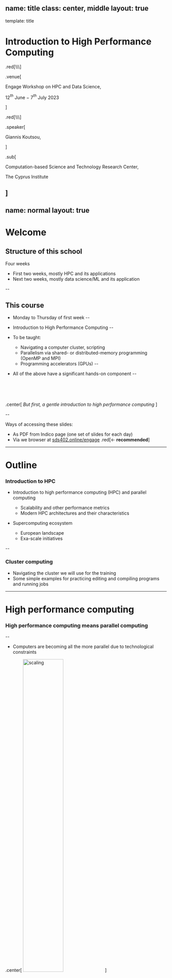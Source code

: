 name: title
class: center, middle
layout: true
---
template: title

# Introduction to High Performance Computing

.red[\\\\\\]

.venue[

Engage Workshop on HPC and Data Science,

12$^{th}$ June $-$ 7$^{th}$ July 2023  

]

.red[\\\\\\]

.speaker[

Giannis Koutsou,

]

.sub[

Computation-based Science and Technology Research Center,

The Cyprus Institute

]
---
name: normal
layout: true
---

# Welcome

## Structure of this school

Four weeks
- First two weeks, mostly HPC and its applications
- Next two weeks, mostly data science/ML and its application

--

## This course

- Monday to Thursday of first week
--

- Introduction to High Performance Computing
--

- To be taught:
  - Navigating a computer cluster, scripting
  - Parallelism via shared- or distributed-memory programming (OpenMP and MPI)
  - Programming accelerators (GPUs)
--

- All of the above have a significant hands-on component
--

</br>
</br>
</br>

.center[ _But first, a gentle introduction to high performance computing_ ]

--

Ways of accessing these slides:
- As PDF from Indico page (one set of slides for each day)
- Via we browser at [sds402.online/engage](https://sds402.online/engage) .red[$\leftarrow$ **recommended**]

---

# Outline

### Introduction to HPC
- Introduction to high performance computing (HPC) and parallel computing
  - Scalability and other performance metrics
  - Modern HPC architectures and their characteristics
  
- Supercomputing ecosystem 
  - European landscape 
  - Exa-scale initiatives

--

### Cluster computing
- Navigating the cluster we will use for the training
- Some simple examples for practicing editing and compiling programs
  and running jobs

---

# High performance computing

### High performance computing means parallel computing

--

- Computers are becoming all the more parallel due to technological constraints

<style type="text/css">
img[alt=scaling] { width: 50%; float: center; padding: 0px}
</style>
.center[
![scaling](50-years-processor-trend.png)
]

.right[.tiny[[https://github.com/karlrupp/microprocessor-trend-data](https://github.com/karlrupp/microprocessor-trend-data)]]

--

- Moore’s law: transistor count exponentially increasing (but not as originally expected)

--

- Dennard Scaling: $P\propto AfV^2$. Lost around 2006 ($P$: power, $A$: area, $f$: freq., $V$: voltage)

---

# High performance computing

### High performance computing means parallel computing

- Exploiting parallelism is essential for scientific computing 
--

- Practitioners of computational sciences benefit from knowledge of concepts and challenges of parallel computing
--

  - Architectures and their characteristics
  - Algorithms and how amenable they are to parallelisation 
  - Performance metrics and their significance, e.g. sustained and peak floating point performance, bandwidth, scalability

<style type="text/css">
img[alt=col0] { width: 90%; float: left; padding: 0px}
img[alt=col1] { width: 90%; float: center; padding: 0px}
img[alt=col2] { width: 100%; float: right; padding: 0px}
</style>

.left-column-5[
</br>
]

.left-column-30[
	.center[.tiny[**Architectures**]]
 ![col0](archs.png)
]

.left-column-5[
	|
]

.left-column-30[
	.center[.tiny[**Algorithms**]]
 ![col1](algos.png)
]
.left-column-5[
	|
]

.left-column-30[
	.center[.tiny[**Performance metrics**]]
 ![col2](perf.png)
]

---

# High performance computing

### How do we "spend" parallelism?

- _Capacity computing_
  - Improve time-to-solution of a problem that can also run on less number of processes
  - E.g. solve many small problems

- _Capability computing_
  - Solve a problem that was _impossible_ to solve on less processes
  - E.g. solve a problem using $N$ nodes, that cannot fit in memory of less nodes 

--

----

.center[

_High Throughput Computing_ sometimes used to identify capacity
computing, with HPC used to mean capability computing

]

---

# High performance computing

### Concepts of parallel computing
- **Scalability**: The rate at which time-to-solution improves as we increase processing units

- **Weak scaling**: Increase processing units; keep the **local** problem size fixed $\Rightarrow$ for increasing global problem size

- **Strong scaling**: Increase processing units; keep the **global** problem size fixed $\Rightarrow$ for decreasing local problem size
<style type="text/css">
      img[alt=f0-l] { width: 95%; float: center; padding: 5px}
      img[alt=f0-r] { width: 95%; float: center; padding: 5px}
</style>

--

.left-column[
![f0-l](weak.png)
]

--

.right-column[
![f0-r](strong.png)
]

---
# High performance computing

### Concepts of parallel computing


- Performance metrics

	- Floating point rate: number of floating point operations carried
      out by a computational task per unit time
	- I/O or Bandwidth: bytes read and written per unit time

--

- Distinguish between theoretical peak and sustained 

	- Theoretical peak: Assuming full utilization of hardware
	- Sustained: measured, e.g. via running an application

--

- Note that usually a single floating point operation (flop) is an
  `add`, `sub`, or `mul`, with other operations (e.g. `dev`,
  exponentiation, etc.) typically requiring more than 1 flop.

---
# High performance computing

### Concepts of parallel computing

Taxonomy of computer architectures, _Flynn's Taxonomy_:
- Single Instruction stream, Single Data stream (SISD) 
- Multiple Instruction streams, Single Data stream (MISD) 
- Single Instruction stream, Multiple Data streams (SIMD) 
- Multiple Instruction streams, Multiple Data streams (MIMD) 

--

Parallel computing
- Most computing devices have underlying SIMD architecture units: GPUs, CPUs, etc.
- Most supercomputers can be considered MIMD architectures: multiple
  interconnected computing devices that can issue the same or
  different instructions on multiple data

---
# High performance computing

### What's in a supercomputer?

- Compute Nodes
  - Computational units - CPU and potentially a co-processor, e.g. a GPU
  - Memory (i.e. RAM)
  - Some storage and/or NVMe
  - Network interfaces, possibly separate between management and workload 

--
- Interconnect
  - Interfaces on nodes
  - Wiring and switches

--
- Storage
  - Still predominantly spinning disks
  - Solid state drives are emerging for smaller scratch space
  - Tape systems for archiving 

--
- Front-end nodes
  - For user access
  - Compiling, submitting jobs, etc.

---

# High performance computing

### Computing devices

Most supercomputers have compute nodes equipped with a co-processor,
typically a general purpose GPU

- CPU architecture
  - Optimized for handling a diverse ranged of instructions on multiple data
  - Large caches per core
  - Smaller bandwidth to memory but typically larger memory
  - Reliance on prefetching
  - Some availability of SIMD floating point units
  
- GPU architecture
  - Optimized for _throughput_, i.e. applying the same operation on multiple data
  - Smaller caches per "core"
  - Higher bandwidth to memory but typically smaller memory
  - Reliance on very wide SIMD units

---
# High performance computing

### Computing devices

Most supercomputers have compute nodes equipped with a co-processor,
typically a general purpose GPU

<style type="text/css">
	img[alt=block] { height: 300px; float: center; padding: 0px}
</style>

.left-column-40[
![block](cpu-block.png)
.center[## CPU]
- Large area devoted to control
- Large caches
- Few ALUs
]
.right-column-40[
![block](gpu-block.png)
.center[## GPU]
- Less area devoted to control
- Small caches
- Most area dedicated to ALUs
]

---
# High performance computing

### Computing devices

CPU architectures and main characteristics
- Intel Xeon and AMD EPYC (x86), various ARM implementations, and IBM Power
- $\mathcal{O}(10)$ cores per CPU (current max: 64), 2 - 4 CPUs per node
- Memory bandwidth of $\sim$50-100 GBytes/s
- Theoretical peak floating point performance $\sim$30-50 Gflop/s per core

GPU architectures and main characteristics
- NVIDIA Tesla and AMD Radeon 
- $\mathcal{O}(1000)$ "cores" or Arithmetic and Logical Unit (ALUs). 2 - 6 GPUs per node
- Memory bandwidth of $\mathcal{O}(1000)$ GBytes/s
- Theoretical peak floating point performance $\sim$10-20 Tflop/s per GPU

--

Intel Xe "Ponte Vecchio" GPUs also coming up


---

# Worldwide landscape of supercomputers


<style type="text/css">
	img[alt=t500] { width: 90%; float: center; padding: 0px}
</style>

.left-column[
![t500](top500.png)
]

.right-column[

- Bi-annual ranking of supercomputers
- Classification according to _sustained_  floating point performance
- Run High Performance Linpack (HPL) on whole system
]

.one-column[
- [`https://www.top500.org`](https://www.top500.org) Latest list: **June 2023**
  - Top system: US, AMD GPU-based system, 1.2 Eflop/s sustained 
  - Second: Japan, ARM-based system, 442 Pflop/s sustained 
  - Top in Europe: FI, third overall, GPUs (AMD MI250X), 310 Pflop/s sustained 
- .red[**7**] out of top 10 equipped with GPUs, either NVIDIA or AMD
]

---
# Supercomputing landscape

### Notable supercomputers in Europe

<style type="text/css">
		img[alt=sc]{width: 100%;}
</style>

.left-column-30[
![sc](lumi.jpg)
]
.right-column-70[
**Lumi** - CSC, FI
- HPE Cray EX235a, AMD EPYC CPUs, AMD Instinct MI250X GPUs
- $\sim$430 Pflop/s theoretical peak
]

.one-column[]

.left-column-70[
**Leonardo** - CINECA, IT
- BullSequana XH2000, Intel Xeon CPUs, NVIDIA A100 GPUs
- $\sim$300 Pflop/s theoretical peak
]
.right-column-30[
![sc](Leonardo.jpg)
]

---
# Supercomputing landscape

### Notable supercomputers in Europe

.left-column-20[
![sc](adastra.png)
]
.right-column-70[
**Adastra** - GENCI, FR
- HPE Cray EX235a, AMD EPYC CPUs, AMD Instinct MI250X GPUs
- $\sim$60 Pflop/s theoretical peak
]

.one-column[]

.left-column-70[
**Juwels** - JSC, DE
- Bull Sequana XH2000, Intel Xeon CPUs, NVIDIA A100 GPUs
- $\sim$70 Pflop/s theoretical peak
]
.right-column-30[
![sc](jw.jpg)
]

---

# Supercomputing landscape

### Notable supercomputers in Europe


.left-column-30[
![sc](alps.jpg)
]
.right-column-70[
**Alps** - CSCS, CH (currently being deployed)
- NVIDIA Grace CPUs, NVIDIA Hopper (H100) GPUs
- $>$500 Pflop/s theoretical peak
]

.one-column[]
.left-column-70[
**MareNostrum 5** - BSC, ES
- Bull, four main partitions including Intel CPUs and NVIDIA GPUs
- Theoretical peak `¯\_(ツ)_/¯`
]
.right-column-30[
![sc](mr5.jpg)
]

---

# Supercomputer access

### In Europe, these systems also made available via a single, centralized allocation process
Access via so-called EuroHPC calls
- Technical review: need to show that methods and software are
  appropriate for the underlying architecture.  Scaling and
  performance analysis required.
- Scientific review: peer-review of the proposed science.
- $\mathcal{O}(100)$ core-hours for individual projects within "Extreme Scale Allocations"
- $\mathcal{O}(10)$ core-hours for individual projects within regular allocations


Smaller-scale access available nationally 
- Depends on national mechanisms for access
- Usually follows same approach of technical and scientific review

--

.center[.red[Access to such resources requires good understanding of HPC and the challenges in achieving efficient software implementations]]

---
# Supercomputing landscape

### US Exascale roadmap

<style type="text/css">
		img[alt=a]{width: 100%;}
</style>

![a](us-exascale.png)

--

- First exascale system "Frontier" appeared in June 2022 Top 500 list

--

- "Aurora": Intel accelerators

--

- Similar mix as in Europe: Expect significant performance from NVIDIA, AMD, and Intel GPUs

---

# Concepts in High Performance Computing

### Scalability
- The rate at which time-to-solution improves as we increase processing units

#### Strong scaling
- Increase processing units; keep the **global** problem size fixed $\Rightarrow$ for decreasing local problem size

#### Weak scaling
- Increase processing units; keep the **local** problem size fixed $\Rightarrow$ for increasing global problem size


#### Where:
- Global problem size: the size of the problem over all processes
- Local problem size: the size of the problem per processing unit

---

# Concepts in High Performance Computing

### Scalability – an example

.left-column[
![f0-l](weak.png)
##### Weak scaling
- Local problem size fixed: $L_V=48^3\times24$
]

.right-column[
![f0-r](strong.png)
##### Strong scaling
- Global problem size fixed: $L_G=32^3\times96$
]

---
# Concepts in High Performance Computing

.left-column[
### Scalability

- Speedup $S$ when using $N$ processes
$$
  S(N) = \frac{T_0}{T(N)},
$$
  - $T_0$: Reference time-to-solution .smallerer[(using $N_0$ processors, nodes, GPUs, etc.)]
  - $T(N)$: Time-to-solution using $N$ > $N_0$ processes

- Parallel efficiency $\epsilon$

$$
\epsilon = S(N)\frac{N_0}{N}
$$

- Ideal scaling: $\epsilon \simeq 1$
]

.right-column[


![f0-r](strong.png)

.smallerer[
| $N$ | $T$ (sec) | $S$     | $\epsilon$ |
| --- | --------- | ------- | ---------- |
|  1  |  2.0      |  –      |   –        |
|  2  |  1.1      |  1.82   |   0.91     |
|  3  |  0.8      |  2.50   |   0.83     |
|  4  |  0.7      |  2.86   |   0.72     |
]
]

---
# Scalability

### Amdahl's Law

- $f$: fraction of application that can be parallelized
- $T_0$: time-to-solution of code when using one process
- $N$: Number of processes

.left-column[
$$
T(N) = (1-f)T_0 + f\frac{T_0}{N}
$$

$$
S(N) = \frac{T_0}{T(N)} = \frac{1}{1-f + \frac{f}{N}}
$$
]

.right-column[
![f0-r](al.png)
]

---
# Amdahl's Law

### A practical example

<style>
     img[alt=dots]{width: 80%; float: left; padding: 0px}
</style>

.left-column[
- Consider the calculation of $\pi$ via simple Monte Carlo:
  - Define a unit square. Set $n_{hit}=0$
  - Randomly pick points ($x$, $y$) within the unit square
  - If $x^2+y^2 < 1$, $n_{hit} += 1$
  - Repeat $N$ times

- The ratio $n_{hit}/N$ approaches the area of a circle quadrant $\Rightarrow\frac{\pi}{4}$ 
]

.right-column[
![dots](dots.png)
]

---
# Amdahl's Law

### A practical example

.left-column[
```c
unsigned long int hits = 0;
for(unsigned long int i=0; i<N; i++) {
	double x = drand48();
	double y = drand48();
	if(x*x + y*y < 1)
		hits += 1;
}
```
]

.right-column[
	![dots](dots.png)
]

--

.left-column[

- Parallelizable parts
  - The loop over `N`

]

--

.left-column[

- Scalar parts
  - Initialization
  - Summing the partial `nhit` and division by `N`


]



---

# Monte Carlo estimation of $\pi$

- $N$ = 14,968,800

.left-column[
<br/>

.smallerer[
| $n_{proc}$ | $t$ (sec) |  $\pi$  |
| ---------- | --------- | ------- |
| 1          |  0.53     | 3.141543|
| 2          |  0.27     | 3.141355|
| 3          |  0.19     | 3.141089|
| 4          |  0.16     | 3.141137|
| 5          |  0.12     | 3.141135|
| 6          |  0.10     | 3.141290|
| 7          |  0.11     | 3.141533|
| 8          |  0.11     | 3.141195|
]			 
]

.right-column[
![f0-r](./mc-0.png)
]
---

# Monte Carlo estimation of $\pi$

- $N$ = 479,001,600

.left-column[
<br/>

.smallerer[
| $n_{proc}$ | $t$ (sec) |  $\pi$  |
| ---------- | --------- | ------- |
| 1          | 13.70     | 3.141558|
| 2          |  7.58     | 3.141605|
| 3          |  4.74     | 3.141603|
| 4          |  3.56     | 3.141647|
| 5          |  2.86     | 3.141650|
| 6          |  2.40     | 3.141604|
| 7          |  2.08     | 3.141625|
| 8          |  1.82     | 3.141646|
]			 
]
.right-column[
![f0-r](./mc-1.png)
]

---
template: title


# Cluster Computing

---
template: normal

# Cluster Computing

<style type="text/css">
	img[alt=cluster]{width: 55%; float: center; padding: 5px}
</style>

.center[![cluster](./cluster.png)]

### Specific configuration of our local system
- Part of a larger system with $\sim$100 nodes
- 8 nodes in total for this training
  - Hostnames: `cyc{01,...,08}`
  - 2$\times$16-core Intel Xeon
  - 128 GBytes RAM
  - 2$\times$NVIDIA V100 GPUs
- Common storage for our course: `/nvme/scratch/engage/`

---

template: normal

# Cluster Computing

- Log in to a _login node_ or _frontend node_. Login node in our case has hostname `front02`
- To run programs on _compute nodes_, a _job scheduler_ is available
- Distinguish between _interactive_ and _batch_ jobs

--

### SLURM job scheduler

- See currently running and waiting jobs: `squeue`
- Ask for an interactive job: `salloc`
- Submit a batch job: `sbatch`
- Run an executable: `srun`

---

template: normal

# Cluster Computing Introductory Example

- Log in:
```zsh
[localhost ~]$ ssh <username>@front02.hpcf.cyi.ac.cy
```

--

- Type `hostename`. This tells you the name of the node you are currently logged into:
```zsh
[ikoutsou@front02 ~]$ hostname
front02
```
this is the login node.

--

- Ask for one node (`-N 1`):
```zsh
[ikoutsou@front02 ~]$ salloc -N 1 -p p100 --reservation=engage -A engage
salloc: Granted job allocation 55412
salloc: Waiting for resource configuration
salloc: Nodes cyc05 are ready for job
[ikoutsou@cyc05 ~]$
```

--
	- `-A engage`: charge project with name `engage`

--
	- `--reservation=engage`: use reservation `engage`

--
	- `-p=p100`: requests a node from the `p100` partition $-$ the partition that includes all `cyc??` nodes

--
- Type `hostname` again:
```zsh
[ikoutsou@cyc05 ~]$ hostname
cyc05
```
`cyc05` is a compute node.

---

template: normal

# Cluster Computing Introductory Example

- Release the node (type `exit` or hit `ctrl-d`):
```zsh
[ikoutsou@cyc05 ~]$ exit
salloc: Relinquishing job allocation 55412
[ikoutsou@front02 ~]$
```
we're back on `front02`

--

.center[.red[Please **do not** hold nodes unnecessarily; when you have nodes `salloc`ed you may be blocking other users from using those nodes.]]

--

- Use `srun` instead of `salloc`:
```zsh
[ikoutsou@front02 ~]$ srun -N 1 -p p100 -A engage --reservation=engage hostname
cyc05
```

--

- Allocates a node, runs the specified command (in this case
`hostname`), and then exits the node, releasing the allocation

--

- The output, `cyc05`, reveals that we were allocated node `cyc05` for this specific $-$ very short $-$ job

---

template: normal

# Cluster Computing Introductory Example

- Run multiple instances of `hostname` in parallel:
```zsh
[ikoutsou@front02 ~]$ srun -N 1 -n 2 -p p100 -A engage --reservation=engage hostname
cyc05
cyc05
```
--
    - `-N 1`: use one node
	- `-n 2`: use two processes

--

- Run on more than one node:
```zsh
[ikoutsou@front02 ~]$ srun -N 2 -n 2 -p p100 -A engage --reservation=engage hostname
cyc05
cyc07
```
runs one instance of `hostname` on each node

--

- Try:
```zsh
[ikoutsou@front02 ~]$ srun -N 2 -n 1 -p p100 -A engage --reservation=engage hostname
```
--
```zsh
srun: Warning: canʼt run 1 processes on 2 nodes, setting nnodes to 1
cyc05
```

---


template: normal

# Cluster Computing Introductory Example


- Make a directory. List it, see that it is there:
```zsh
[ikoutsou@front02 ~]$ mkdir engage-training
[ikoutsou@front02 ~]$ ls
engage-training
[ikoutsou@front02 ~]$ 
```

--
- Change into it:
```zsh
[ikoutsou@front02 ~]$ cd engage-training/
[ikoutsou@front02 engage-training]$ 
```

--
- `pwd` will tell you where you are in the file system:
```zsh
[ikoutsou@front02 engage-training]$ pwd
/nvme/h/ikoutsou/engage-training
```

--
- `/` is referred to as the _root directory_

--
- `.` is an alias for the _current directory_

--
- `..` is an alias for the directory one level above

--
- `~` is an alias for your _home directory_

--
- E.g.:
```zsh
[ikoutsou@front02 engage-training]$ cd ../../
[ikoutsou@front02 h]$ pwd
/nvme/h
```

---
template: normal

# Cluster Computing Introductory Example

- `cd` without any additional arguments takes you home (equivalent to `cd ~`)
```zsh
[ikoutsou@front02 h]$ cd
[ikoutsou@front02 ~]$ pwd
/nvme/h/ikoutsou
```

--

- Make a subdirectory under `engage-training` for our first C program
```zsh
[ikoutsou@front02 ~]$ cd engage-training
[ikoutsou@front02 engage-training]$ mkdir 01
[ikoutsou@front02 engage-training]$ cd 01
[ikoutsou@front02 01]$ 
```

--

- Use `emacs` or `vim` (or any other text editor you're comfortable with) to type out our first program

--

- E.g.:
```zsh
[ikoutsou@front02 01]$ emacs -nw prog-01.c
```

---
template: normal

# Cluster Computing Introductory Example

- Type out the following program:

```c
#include <unistd.h>           
#include <stdio.h>            
#include <sys/types.h>        



int
main(int argc, char *argv[])
{
  char hname[256];         
  pid_t p;                 
  gethostname(hname, 256); 
  p = getpid();            
  printf(" Hostname: %s, pid: %lu\n", hname, p); 
  return 0; 
            
}
```

---
template: normal

# Cluster Computing Introductory Example

- Type out the following program:

```c
#include <unistd.h>           // <-- provides definitions for gethostname() and getpid()
#include <stdio.h>            // <-- provides definitions for printf()
#include <sys/types.h>        // <-- defines the pid_t type 
// main()
//   -> argv[] is an array of strings which holds all command line arguments
//   -> argc holds the number of elements of argv
int
main(int argc, char *argv[])
{
  char hname[256];         // <-- declare hname[] as an array of 256 characters (a string of length 256)
  pid_t p;                 // <-- declare p as a pid_t type, in this case, an unsigned long integer
  gethostname(hname, 256); // <-- call gethostname(), return hostname in hname which is 256 characters long
  p = getpid();            // <-- call getpid(), return value in p
  printf(" Hostname: %s, pid: %lu\n", hname, p); // print statement
  return 0; // <-- return a value of 0 to the operating system. By convention 0 means success.
            //     Non zero values indicate errors.
}
```

---
template: normal

# Cluster Computing Introductory Example

After saving and exiting, you are back at the command line

--

- `ls` should show the file `prog-01.c`, which you just typed in and saved:
```zsh
[ikoutsou@front02 01]$ ls
prog-01.c
```

--

- It's time to _compile_ it into an executable. Use the `gompi` module:
```zsh
[ikoutsou@front02 01]$ module load gompi
[ikoutsou@front02 01]$ gcc prog-01.c -o p01
```
--
	- `-o p01` means "name the resulting executable `p01`". If you don't
      specify `-o` the executable name defaults to `a.out`

--

- Type `ls` to make sure it has been created. Then run it on the frontend node:
```zsh
[ikoutsou@front02 01]$ ls
p01  prog-01.c
[ikoutsou@front02 01]$ ./p01
 Hostname: front02, pid: 14848
```

--

.red[Note]: commands like `gcc` or `ls` are globally accessible because their locations are included in your shell environment's search path. for `p01` though, which we just created, you need to explicitly give its path, in this case via `./` which means "current directory".

---

template: normal

# Cluster Computing Introductory Example

- Run your new program `p01` using `srun` on two nodes with two processes each

--
```zsh
[ikoutsou@front02 01]$ srun -N 2 -n 4 -p p100 --reservation=engage -A engage ./p01
 Hostname: cyc05, pid: 13723
 Hostname: cyc05, pid: 13724
 Hostname: cyc07, pid: 12602
 Hostname: cyc07, pid: 12603
[ikoutsou@front02 01]$
```

--

- Go nuts 😆:
```zsh
[ikoutsou@front02 01]$ srun -N 2 -n 48 -p cpu --reservation=NCC -A edu17 ./p01
 Hostname: cyc05, pid: 13754
 Hostname: cyc05, pid: 13755
 Hostname: cyc07, pid: 12666
 ...
 Hostname: cyc07, pid: 12648
[ikoutsou@front02 01]$
```
(You will see 48 lines; I suppressed some above)

---
template: normal
# Cluster Computing Introductory Example

- Time for step 2 $-$ writing a simple program to compute $\pi$ in parallel

--

<style>
     img[alt=dots] { width: 100%; float: right; padding: 0px}
</style>

.left-column-60[
- Calculation of $\pi$ via simple Monte Carlo:
  - Define a unit square. Set $n_{hit}=0$
  - Randomly pick points ($x$, $y$) within the unit square
  - If $x^2+y^2 < 1$, $n_{hit} += 1$
  - Repeat $N$ times

- The ratio $n_{hit}/N$ approaches the area of a circle quadrant $\Rightarrow\frac{\pi}{4}$ 
]

.column-thrd[
.center[![dots](dots.png)]
]

---
template: normal
# Cluster Computing Introductory Example

- First, make a new directory under `~/engage-training/.`
```sh
[ikoutsou@front02 01]$ cd ../
[ikoutsou@front02 engage-training]$ mkdir 02
[ikoutsou@front02 01]$ cd 02/
[ikoutsou@front02 02]$ 
```

--

- Copy the program `pi.c` from `/nvme/scratch/engage/intro/02/pi.c`
```sh
[ikoutsou@front02 02]$ cp /onyx/data/edu17/04_Scripting/02/pi.c .
```

- Inspect `pi.c`, e.g.:
```sh
[ikoutsou@front02 02]$ emacs -nw pi.c
```

---
template: normal
# Cluster Computing Introductory Example

```c
#include <unistd.h>
#include <stdio.h>
#include <stdlib.h>
#include <sys/types.h>

int
main(int argc, char *argv[])
{
  unsigned long int N = 10000;
  unsigned long int nhit = 0;
  for(int i=0; i<N; i++) {
    double x = drand48();
    double y = drand48();
    if((x*x + y*y) < 1)
      nhit++;
  }
  double pi = 4.0 * (double)nhit/(double)N;
  printf(" N = %16d   pi = %lf\n", N, pi);
  return 0;
}
```

--

- Compile and run on frontend:
```zsh
[ikoutsou@front02 02]$ gcc pi.c -o pi
[ikoutsou@front02 02]$ ./pi
 N =            10000   pi = 3.136400
```

---
template: normal
# Cluster Computing Introductory Example


- Now run, e.g. on 4 processes:

--
```sh
[ikoutsou@front02 02]$ srun -N 1 -n 4 -p p100 -A engage --reservation=engage ./pi
 N =            10000   pi = 3.148800
 N =            10000   pi = 3.148800
 N =            10000   pi = 3.148800
 N =            10000   pi = 3.148800
```

--
	We get exactly the same result four times 🤔

--

.center[**We need to seed the random number generator differently for each
process**]

--
- Use the process id (`pid`) from the previous example, to seed the random number generator

---

template: normal

# Cluster Computing Introductory Example

- Use the process id (`pid`) from the previous example, to seed the random number generator

--

```c
#include <unistd.h>
#include <stdio.h>
#include <stdlib.h>
#include <sys/types.h>
int
main(int argc, char *argv[])
{
  unsigned long int N = 10000;
  unsigned long int nhit = 0;

  pid_t p = getpid(); // <-- Add this 
  srand48(p);         // <-- Add this 
  
  for(int i=0; i<N; i++) {
    double x = drand48();
    double y = drand48();
    if((x*x + y*y) < 1)
      nhit++;
  }
  double pi = 4.0 * (double)nhit/(double)N;
  printf(" N = %16d   pi = %lf\n", N, pi);
  return 0;
}
```

--

- `srand48()` sets the random number generator .red[seed]
--

- Need a unique seed for each instance of the program $\Rightarrow$ use process id. 

---
# Cluster Computing Introductory Example

- Compile again and run:
```zsh
[ikoutsou@front02 02]$ gcc pi.c -o pi
[ikoutsou@front02 02]$ srun -N 1 -n 4 -p p100 -A engage --reservation=engage ./pi
 N =            10000   pi = 3.150800
 N =            10000   pi = 3.143200
 N =            10000   pi = 3.151200
 N =            10000   pi = 3.152800
```

--
- Now we would like to average over these four values to obtain a better estimate of $\pi$

--
- First redirect the output to a file, e.g.:
```zsh
[ikoutsou@front02 02]$ gcc pi.c -o pi
[ikoutsou@front02 02]$ srun -N 1 -n 4 -p p100 -A engage --reservation=engage ./pi > pi-out.txt
```

--
- Now `pi-out.txt` contains the four lines of output
```zsh
[ikoutsou@front02 02]$ ls
pi  pi.c  pi-out.txt
[ikoutsou@front02 02]$ more pi-out.txt
 N =            10000   pi = 3.113600
 N =            10000   pi = 3.128400
 N =            10000   pi = 3.156800
 N =            10000   pi = 3.148400
[ikoutsou@front02 02]$
```

---
template: normal

# Cluster Computing Introductory Example

- The program `awk` allows us to add over columns of a file. 


--
- E.g.:
```zsh
[ikoutsou@front02 02]$ cat pi-out.txt | awk '{pi_sum+=$6}; END {printf "%8.6f\n", pi_sum/NR}'
3.136800
```

--
- Use more processes
```zsh
[ikoutsou@front02 02]$ srun -N 2 -n 80 -p p100 -A engage --reservation=engage ./pi > pi-out.txt
[ikoutsou@front02 02]$ cat pi-out.txt | awk '{pi_sum+=$6}; END {printf "%8.6f\n", pi_sum/NR}'
3.142435
```
--
	- `$6` is the sixth column in the file, the value for $\pi$ per process
    - `pi_sum` is our summation variabl
    - `NR` is an AWK internal variable, the number of rows


--
- Let's wrap this up in a script "for posterity"

--
- In fact, we'll write a _Slurm batch script_

---
template: normal

# Cluster Computing Introductory Example

- Copy from `/nvme/scratch/engage/intro/02/pi.sh`

```sh
#!/bin/bash
#SBATCH -J pi
#SBATCH -o pi.txt
#SBATCH -e pi.err
#SBATCH -p p100
#SBATCH -A engage
#SBATCH --reservation=engage
#SBATCH -t 00:02:00
#SBATCH -n 64
#SBATCH -N 2
#SBATCH --ntasks-per-node=32

### Add these two lines
srun ./pi > pi-out.txt
cat pi-out.txt | awk '{sum+=$6}; END {printf "%8.6f\n", sum/NR}'
```

--
- All Slurm options $-$ that you so far used after `srun` $-$ are now included in the lines starting with `#SBATCH`

--
- Thus `srun` is now run without options

--
- Additional options include:
  - `-J`: sets the job name
  - `-o` and `-e`: set the files where the output and error should be redirected
  - `-t`: sets a time limit. The job will be killed if it exceeds this time (here 2 minutes)
  - `--ntasks-per-node=32`: is self explanatory

---
template: normal

# Cluster Computing Introductory Example

- Submit the job
```zsh
[ikoutsou@front02 02]$ sbatch pi.sh
Submitted batch job 198021
```

--
- Query its status. Filter only your jobs:
```zsh
[ikoutsou@front02 02]$ squeue -u $(whoami)
             JOBID PARTITION     NAME     USER ST       TIME  NODES NODELIST(REASON)
            198021      p100       pi ikoutsou PD       0:00      2 (Reservation)
```

- Status: `PD`, `R`, `CG`: "Pending", "Running", "Completing"

--
- After the program completes:
  - File `pi.err` contains any errors (hopefully empty)
  - File `pi.txt` contains the output of `awk` $-$ what would be printed to the screen had you used `srun` like before
  - File `pi-out.txt` should also contain new values from the `srun` that was run during the script


--

</br>
</br>
</br>
## .center[Now your task]

--

.center[_Strong scaling_ of the calculation of $\pi$ using this combination of program and script]

---
# Strong scaling example

Modify the script to obtain a _strong scaling_ of the calculation of $\pi$ using this combination of program and script

--
- First, modify the C file. Change:
```C
  unsigned long int N = 10000;
```
to:
```C
  unsigned long int N = atol(argv[1]);
```

--
- This allows passing the number of iterations from the _command line_. Compile and run this new version and run as follows:
```sh
[ikoutsou@front02 02]$ gcc pi.c -o pi
[ikoutsou@front02 02]$ ./pi 100
 N =              100   pi = 3.120000
[ikoutsou@front02 02]$ ./pi 1024
 N =             1024   pi = 3.117188
[ikoutsou@front02 02]$ 
```

---
# Strong scaling example

Now modify the batch script looping over different numbers of tasks to provide a strong scaling
  - Use 235,929,600 for the _global problem size_ [which is conveniently $(3\cdot 5\cdot 1024)^2$]
--

  - Note that:
	  -  In the same script you can call `srun` as many times as you like, or in a loop

--
	  -  In the script you can use `--ntasks-per-node=` in the `srun`
	     line (rather than after `#SBATCH`) which allows a different
		 number for each invocation of `srun`

--
	  -  You can get a timing of the program with the `time` command. First do:
```sh
[ikoutsou@front02 02]$ module load time
```  
then prepend the command with `$(which time) -f "%e secs" `, e.g.:
```sh
[ikoutsou@front02 02]$ $(which time) -f "%e secs" srun -N 2 -n 8 --ntasks-per-node=4  -p p100 -A engage --reservation=engage ./pi 29491200
 N =         29491200   pi = 3.142060
 N =         29491200   pi = 3.141677
 N =         29491200   pi = 3.141594
 N =         29491200   pi = 3.141807
 N =         29491200   pi = 3.141478
 N =         29491200   pi = 3.141355
 N =         29491200   pi = 3.141210
 N =         29491200   pi = 3.141117
1.32 secs
```  
reports that the 8 tasks, run in parallel, completed in 1.32 seconds (also called the _wall time_)

---
# Strong scaling example

Now modify the batch script looping over different numbers of tasks to provide a strong scaling
  - Use 235,929,600 for the _global problem size_ [which is conveniently $(3\cdot 5\cdot 1024)^2$]
  - Note that:
	  -  There are multiple ways to loop in a shell script. E.g.:
  ```sh
  for n in 1 2 3 4; do
	  ...
  done
  ```  
and the value of `n` is referenced as `$n` in the body of the iteration (denoted above by `...`)
--

      -  Integer math can be evaluated by enclosing expressions within
         `$((` and `))`. 
		 -  E.g. `$(($n / 2))` will divide the value of `n` by two and return the result
		 -  As a shorthand, you can omit the leading `$` sign inside `$((...))`. I.e. `$((n / 2))` is equivalent to the above

